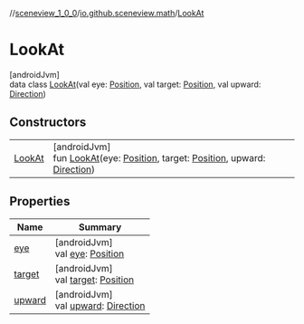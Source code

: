 //[sceneview_1_0_0](../../../index.md)/[io.github.sceneview.math](../index.md)/[LookAt](index.md)

# LookAt

[androidJvm]\
data class [LookAt](index.md)(val eye: [Position](../index.md#945960193%2FClasslikes%2F-602047187), val target: [Position](../index.md#945960193%2FClasslikes%2F-602047187), val upward: [Direction](../index.md#1758682841%2FClasslikes%2F-602047187))

## Constructors

| | |
|---|---|
| [LookAt](-look-at.md) | [androidJvm]<br>fun [LookAt](-look-at.md)(eye: [Position](../index.md#945960193%2FClasslikes%2F-602047187), target: [Position](../index.md#945960193%2FClasslikes%2F-602047187), upward: [Direction](../index.md#1758682841%2FClasslikes%2F-602047187)) |

## Properties

| Name | Summary |
|---|---|
| [eye](eye.md) | [androidJvm]<br>val [eye](eye.md): [Position](../index.md#945960193%2FClasslikes%2F-602047187) |
| [target](target.md) | [androidJvm]<br>val [target](target.md): [Position](../index.md#945960193%2FClasslikes%2F-602047187) |
| [upward](upward.md) | [androidJvm]<br>val [upward](upward.md): [Direction](../index.md#1758682841%2FClasslikes%2F-602047187) |
